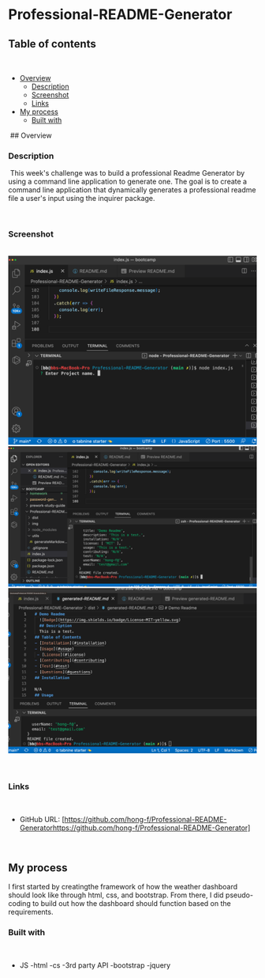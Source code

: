# Professional-README-Generator
## Table of contents
​
- [Overview](#overview)
  - [Description](#description)
  - [Screenshot](#screenshot)
  - [Links](#links)
- [My process](#my-process)
  - [Built with](#built-with)


​
​## Overview
​
### Description
​
This week's challenge was to build a professional Readme Generator by using a command line application to generate one. The goal is to create a command line application that dynamically generates a professional readme file a user's input using the inquirer package.
​

​
### Screenshot
​
![](./img/1.png)
![](./img/2.png)
![](./img/3.png)

​
​
### Links
​
- GitHub URL: [https://github.com/hong-f/Professional-README-Generatorhttps://github.com/hong-f/Professional-README-Generator]

​
## My process
I first started by creatingthe framework of how the weather dashboard should look like through html, css, and bootstrap. From there, I did pseudo-coding to build out how the dashboard should function based on the requirements. 
### Built with
​
- JS
-html
-cs
-3rd party API
-bootstrap
-jquery